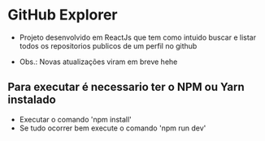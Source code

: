 # GitHub Explorer

- Projeto desenvolvido em ReactJs que tem como intuido buscar e listar 
todos os repositorios publicos de um perfil no github

- Obs.: Novas atualizações viram em breve hehe

## Para executar é necessario ter o NPM ou Yarn instalado

- Executar o comando 'npm install'
- Se tudo ocorrer bem execute o comando 'npm run dev'